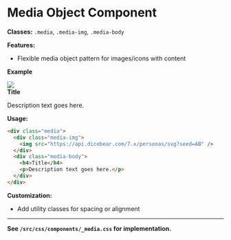 # Media Object Component

**Classes:** `.media`, `.media-img`, `.media-body`

**Features:**
- Flexible media object pattern for images/icons with content

**Example**

<div class="demo-container">
  <div class="media">
    <div class="media-img">
      <span class="avatar">
        <img src="https://i.pravatar.cc/100?img=2" />
      </span>
    </div>
    <div class="media-body">
      <strong>Title</strong>
      <p>Description text goes here.</p>
    </div>
  </div>
</div>

**Usage:**
```html
<div class="media">
  <div class="media-img">
    <img src="https://api.dicebear.com/7.x/personas/svg?seed=AB" />
  </div>
  <div class="media-body">
    <h4>Title</h4>
    <p>Description text goes here.</p>
  </div>
</div>
```

**Customization:**
- Add utility classes for spacing or alignment

---

**See `/src/css/components/_media.css` for implementation.**
